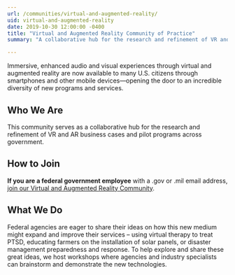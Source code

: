 ```yaml
---
url: /communities/virtual-and-augmented-reality/
uid: virtual-and-augmented-reality
date: 2019-10-30 12:00:00 -0400
title: "Virtual and Augmented Reality Community of Practice"
summary: "A collaborative hub for the research and refinement of VR and AR business cases and pilot programs across government."

---
```


Immersive, enhanced audio and visual experiences through virtual and augmented reality are now available to many U.S. citizens through smartphones and other mobile devices&mdash;opening the door to an incredible diversity of new programs and services.

## Who We Are

This community serves as a collaborative hub for the research and refinement of VR and AR business cases and pilot programs across government.

## How to Join

**If you are a federal government employee** with a .gov or .mil email address, [join our Virtual and Augmented Reality Community](mailto:VR-subscribe-request@listserv.gsa.gov?subject=VR%20listserv).

## What We Do 

Federal agencies are eager to share their ideas on how this new medium might expand and improve their services – using virtual therapy to treat PTSD, educating farmers on the installation of solar panels, or disaster management preparedness and response. To help explore and share these great ideas, we host workshops where agencies and industry specialists can brainstorm and demonstrate the new technologies. 

